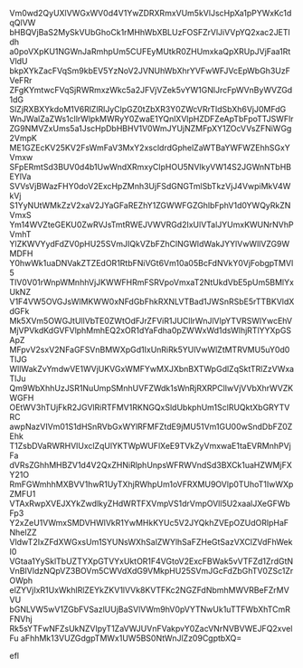 Vm0wd2QyUXlVWGxWV0d4V1YwZDRXRmxVUm5kVlJscHpXa1pPYWxKc1dqQlVW
bHBQVjBaS2MySkVUbGhoCk1rMHhWbXBLUzFOSFZrVlJiVVpYQ2xac2JETldh
a0poVXpKU1NGWnJaRmhpUm5CUFEyMUtkR0ZHUmxkaQpXRUpJVjFaa1RtVldU
bkpXYkZacFVqSm9kbEV5YzNoV2JVNUhWbXhrYVFwWFJVcEpWbGh3UzFVeFRr
ZFgKYmtwcFVqSjRWRmxzWkc5a2JFVjVZek5vYW1GNlJrcFpWVnByWVZGd1dG
SlZjRXBXYkdoM1V6RlZlRlJyClpGZ0tZbXR3Y0ZWcVRrTldSbXh6VjJ0MFdG
WnJWalZaZWs1cllrWlpkMWRyY0ZwaE1YQnlXVlpHZDFZeApTbFpoTTJSWFlr
ZG9NMVZxUms5a1JscHpDbHBHV1V0WmJYUjNZMFpXY1ZOcVVsZFNiWGg2VmpK
ME1GZEcKV25KV2FsWmFaV3MxY2xscldrdGphelZaWTBaYWFWZEhhSGxYVmxw
SFpERmtSd3BUV0d4b1UwWndXRmxyClpHOU5NVlkyVW14S2JGWnNTbHBEYlVa
SVVsVjBWazFHY0doV2ExcHpZMnh3UjFSdGNGTmlSbTkzVjJ4VwpiMkV4WkVj
S1YyNUtWMkZzV2xaV2JYaGFaREZhY1ZGWWFGZGhlbFphV1d0YWQyRkZNVmxS
Ym14WVZteGEKU0ZwRVJsTmtRWEJVWVRGd2IxUlVTalJYUmxKWUNrNVhPVmhT
YlZKWVYydFdZV0pHU25SVmJIQkVZbFZhClNGWldWakJYYlVwWllVZG9WMDFH
Y0hwWk1uaDNVakZTZEdOR1RtbFNiVGt6Vm10a05BcFdNVkY0VjFobgpTMVl5
TlV0V01rWnpWMnhhVjJKWWFHRmFSRVpoVmxaT2NtUkdVbE5pUm5BMlYxUkNZ
V1F4VW5OVGJsWlMKWW0xNFdGbFhkRXNLVTBad1JWSnRSbE5rTTBKVldXdGFk
Mk5XVm5OWGJtUllVbTE0ZWtOdFJrZFViR1JUCllrWnJlVlpYTVRSWlYwcEhV
MjVPVkdKdGVFVlphMmhEQ2xOR1dYaFdha0pZWWxWd1dsWlhjRTlYYXpGSApZ
MFpvV2sxV2NFaGFSVnBMWXpGd1IxUnRiRk5YUlVwWlZtMTRVMU5uY0d0TlJG
WllWakZvYmdwVE1WVjUKVGxWMFYwMXJXbnBXTWpGdlZqSktTRlZzVWxaTlJu
Qm9WbXhhUzJSR1NuUmpSMnhUVFZWdk1sWnRjRXRPClIwVjVVbXhrWVZKWGFH
OEtWV3hTUjFkR2JGVlRiRTFMV1RKNGQxSldUbkphUm1SclRUQktXbGRYTVRC
awpNazVIVm01S1dHSnRVbGxWYlRFMFZtdE9jMU51Vm1GU00wSndDbFZ0ZEhk
T1ZsbDVaRWRHVlUxclZqUlYKTWpWUFlXeE9TVkZyVmxwaE1taEVRMnhPVjFa
dVRsZGhhMHBZV1d4V2QxZHNiRlphUnpsWFRWVndSd3BXCk1uaHZWMjFXY21O
RmFGWmhhMXBVV1hwR1UyTXhjRWhpUm1oVFRXMU9OVlp0TUhoT1IwWXpZMFU1
VTAxRwpXVEJXYkZwdlkyZHdWRTFXVmpVS1drVmpOVll5U2xaalJXeGFWbFp3
Y2xZeU1VWmxSMDVHWlVkR1YwMHkKYUc5V2JYQkhZVEpOZUdORlpHaFNhelZZ
VldwT2IxZFdXWGxsUm1SYUNsWXhSalZWYlhSaFZHeGtSazVXClZVdFhWekI0
VGtaa1YySklTbUZTYXpGTVYxUktOR1F4VGtoV2ExcFBWak5vVTFZd1ZrdGtN
VnBIVldzNQpVZ3BOVm5CWVdXdG9VMkpHU25SVmJGcFdZbGhTV0ZSc1ZrOWph
elZYVjIxR1UxWkhlRlZEYkZKV1lVVk8KVTFKc2NGZFdNbmhMWVRBeFZrMVVU
bGNLVW5wV1ZGbFVSazlUUjBaSVlVWm9hV0pVYTNwUk1uTTFWbXhTCmRFNVhj
Rk5sYTFwNFZsUkNZVlpyT1ZaVWJUVnFVakpvY0ZacVNrNVBVWEJFQ2xvelFu
aFhhMk13VUZGdgpTMWx1UW5BS0NtWnJlZz09CgptbXQ=

efl
